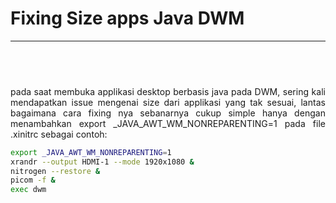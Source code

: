 # Fixing Size apps Java DWM
 ---
 &nbsp;
 ---
<p style="text-align: justify; letter-spacing: 0.002em;">
pada saat membuka applikasi desktop berbasis java pada DWM, sering kali mendapatkan issue mengenai size dari applikasi yang tak sesuai, lantas bagaimana cara fixing nya sebanarnya cukup simple hanya dengan menambahkan export _JAVA_AWT_WM_NONREPARENTING=1 pada file .xinitrc sebagai contoh:
</p>

```sh
export _JAVA_AWT_WM_NONREPARENTING=1
xrandr --output HDMI-1 --mode 1920x1080 &
nitrogen --restore &
picom -f &
exec dwm

```  


